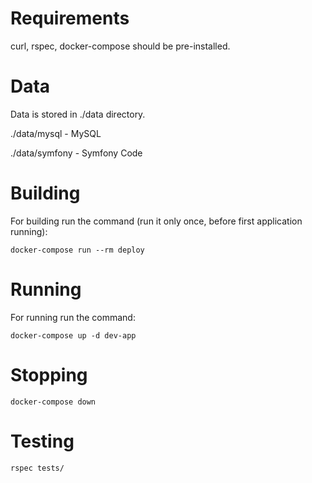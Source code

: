 # Requirements

curl, rspec, docker-compose should be pre-installed.

# Data

Data is stored in ./data directory.

./data/mysql - MySQL

./data/symfony - Symfony Code

# Building

For building run the command (run it only once, before first application running):

```
docker-compose run --rm deploy
```

# Running

For running run the command:

```
docker-compose up -d dev-app
```

# Stopping

```
docker-compose down
```

# Testing

```
rspec tests/
```
